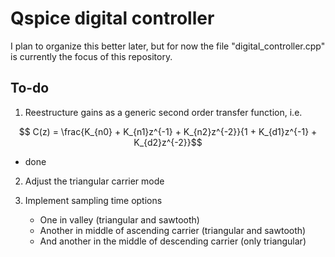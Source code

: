 # Qspice digital controller

I plan to organize this better later, but for now the file "digital_controller.cpp" is currently the focus of this repository.

## To-do

1. Reestructure gains as a generic second order transfer function, i.e.
```math
    C(z) = \frac{K_{n0} + K_{n1}z^{-1} + K_{n2}z^{-2}}{1 + K_{d1}z^{-1} + K_{d2}z^{-2}}
```

- done

2. Adjust the triangular carrier mode

3. Implement sampling time options
    - One in valley (triangular and sawtooth)
    - Another in middle of ascending carrier (triangular and sawtooth)
    - And another in the middle of descending carrier (only triangular)